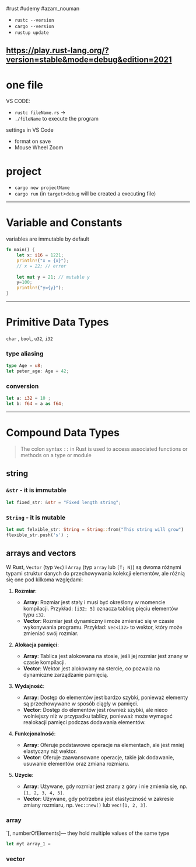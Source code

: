 #rust #udemy  #azam_nouman

- `rustc --version`
- `cargo --version`
- `rustup update`


## https://play.rust-lang.org/?version=stable&mode=debug&edition=2021


# one file
VS CODE:
- `rustc fileName.rs` ->
- `./fileName` to execute the program

settings in VS Code
- format on save
- Mouse Wheel Zoom

# project
- `cargo new projectName`
- `cargo run` (in `target`>`debug` will be created a executing file)



----------
# Variable and Constants
variables are immutable by default

```rust
fn main() {
    let x: i16 = 1221;
    println!("x = {x}");
    // x = 22; // error
    
    let mut y = 21; // mutable y
    y=100;
    println!("y={y}");
}
```

---
# Primitive Data Types
`char` , `bool`, `u32`, `i32`  

### type aliasing
```rust
type Age = u8;
let peter_age: Age = 42;
```

### conversion
```rust
let a: i32 = 10 ;
let b: f64 = a as f64;
```


----
# Compound Data Types


> The colon syntax `::` in Rust  is used to access associated functions or methods on a type or module


## string
### `&str` - it is immutable
```rust
let fixed_str: &str = "Fixed length string";
```


### `String` - it is mutable
```rust
let mut felxible_str: String = String::from("This string will grow")
flexible_str.push('s') ;
```

## arrays and vectors
W Rust, `Vector` (typ `Vec`) i `Array` (typ `array` lub `[T; N]`) są dwoma różnymi typami struktur danych do przechowywania kolekcji elementów, ale różnią się one pod kilkoma względami:

1. **Rozmiar**:
    
    - **Array**: Rozmiar jest stały i musi być określony w momencie kompilacji. Przykład: `[i32; 5]` oznacza tablicę pięciu elementów typu `i32`.
    - **Vector**: Rozmiar jest dynamiczny i może zmieniać się w czasie wykonywania programu. Przykład: `Vec<i32>` to wektor, który może zmieniać swój rozmiar.
2. **Alokacja pamięci**:
    
    - **Array**: Tablica jest alokowana na stosie, jeśli jej rozmiar jest znany w czasie kompilacji.
    - **Vector**: Wektor jest alokowany na stercie, co pozwala na dynamiczne zarządzanie pamięcią.
3. **Wydajność**:
    
    - **Array**: Dostęp do elementów jest bardzo szybki, ponieważ elementy są przechowywane w sposób ciągły w pamięci.
    - **Vector**: Dostęp do elementów jest również szybki, ale nieco wolniejszy niż w przypadku tablicy, ponieważ może wymagać realokacji pamięci podczas dodawania elementów.
4. **Funkcjonalność**:
    
    - **Array**: Oferuje podstawowe operacje na elementach, ale jest mniej elastyczny niż wektor.
    - **Vector**: Oferuje zaawansowane operacje, takie jak dodawanie, usuwanie elementów oraz zmiana rozmiaru.
5. **Użycie**:
    
    - **Array**: Używane, gdy rozmiar jest znany z góry i nie zmienia się, np. `[1, 2, 3, 4, 5]`.
    - **Vector**: Używane, gdy potrzebna jest elastyczność w zakresie zmiany rozmiaru, np. `Vec::new()` lub `vec![1, 2, 3]`.

### array

`[<type>, numberOfElements]— they hold multiple values of the same type

```rust
let myt array_1 = 
```


### vector
























